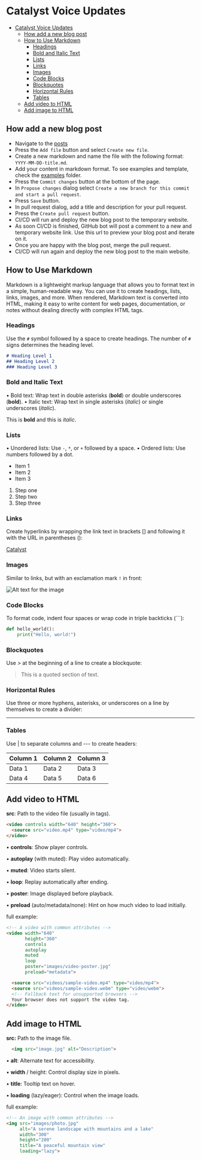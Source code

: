 # Catalyst Voice Updates

- [Catalyst Voice Updates](#catalyst-voice-updates)
  - [How add a new blog post](#how-add-a-new-blog-post)
  - [How to Use Markdown](#how-to-use-markdown)
    - [Headings](#headings)
    - [Bold and Italic Text](#bold-and-italic-text)
    - [Lists](#lists)
    - [Links](#links)
    - [Images](#images)
    - [Code Blocks](#code-blocks)
    - [Blockquotes](#blockquotes)
    - [Horizontal Rules](#horizontal-rules)
    - [Tables](#tables)
  - [Add video to HTML](#add-video-to-html)
  - [Add image to HTML](#add-image-to-html)

## How add a new blog post

- Navigate to the [posts](https://github.com/input-output-hk/catalyst_voices_updates/tree/main/source/posts)
- Press the `Add file` button and select `Create new file`.
- Create a new markdown and name the file with the following format: `YYYY-MM-DD-title.md`.
- Add your content in markdown format. To see examples and template, check the [examples](./examples) folder.
- Press the `Commit changes` button at the bottom of the page.
- In `Propose changes` dialog select `Create a new branch for this commit and start a pull request`.
- Press `Save` button.
- In pull request dialog, add a title and description for your pull request.
- Press the `Create pull request` button.
- CI/CD will run and deploy the new blog post to the temporary website.
- As soon CI/CD is finished, GitHub bot will post  a comment to a new and temporary website link.
Use this url to preview your blog post and iterate on it.
- Once you are happy with the blog post, merge the pull request.
- CI/CD will run again and deploy the new blog post to the main website.

## How to Use Markdown

Markdown is a lightweight markup language that allows you to format text in a simple, human-readable way.
You can use it to create headings, lists, links, images, and more. When rendered,
Markdown text is converted into HTML, making it easy to write content for web pages,
documentation, or notes without dealing directly with complex HTML tags.

### Headings

Use the `#` symbol followed by a space to create headings.
The number of `#` signs determines the heading level.

```markdown
# Heading Level 1
## Heading Level 2
### Heading Level 3
```

### Bold and Italic Text

•	Bold text: Wrap text in double asterisks (**bold**) or double underscores (__bold__).
•	Italic text: Wrap text in single asterisks (*italic*) or single underscores (_italic_).

This is **bold** and this is *italic*.

### Lists

•	Unordered lists: Use `-`, `*`, or `+` followed by a space.
•	Ordered lists: Use numbers followed by a dot.

- Item 1
- Item 2
- Item 3

1. Step one
2. Step two
3. Step three

### Links

Create hyperlinks by wrapping the link text in brackets [] and following it with the URL in parentheses ():

[Catalyst](https://voices.projectcatalyst.io)

### Images

Similar to links, but with an exclamation mark `!` in front:

![Alt text for the image](https://images.unsplash.com/photo-1733428450578-b497f84ee54b?q=80&w=2710&auto=format&fit=crop&ixlib=rb-4.0.3&ixid=M3wxMjA3fDB8MHxwaG90by1wYWdlfHx8fGVufDB8fHx8fA%3D%3D)

### Code Blocks

To format code, indent four spaces or wrap code in triple backticks (```):

```python
def hello_world():
    print("Hello, world!")
```

### Blockquotes

Use > at the beginning of a line to create a blockquote:

> This is a quoted section of text.

### Horizontal Rules

Use three or more hyphens, asterisks, or underscores on a line by themselves to create a divider:

---

### Tables

Use | to separate columns and --- to create headers:

| Column 1 | Column 2 | Column 3 |
| -------- | -------- | -------- |
| Data 1   | Data 2   | Data 3   |
| Data 4   | Data 5   | Data 6   |


## Add video to HTML

**src**: Path to the video file (usually in <source> tags).

```html
<video controls width="640" height="360">
  <source src="video.mp4" type="video/mp4">
</video>
```

•	**controls**: Show player controls.

•	**autoplay** (with muted): Play video automatically.

•	**muted**: Video starts silent.

•	**loop**: Replay automatically after ending.

•	**poster**: Image displayed before playback.

•	**preload** (auto/metadata/none): Hint on how much video to load initially.

full example:

```html
<!-- A video with common attributes -->
<video width="640"
       height="360"
       controls
       autoplay
       muted
       loop
       poster="images/video-poster.jpg"
       preload="metadata">

  <source src="videos/sample-video.mp4" type="video/mp4">
  <source src="videos/sample-video.webm" type="video/webm">
  <!-- Fallback text for unsupported browsers -->
  Your browser does not support the video tag.
</video>
```

## Add image to HTML

**src:** Path to the image file.

```html
  <img src="image.jpg" alt="Description">
```

• **alt**: Alternate text for accessibility.

• **width** / height: Control display size in pixels.

• **title**: Tooltip text on hover.

• **loading** (lazy/eager): Control when the image loads.

full example:

```html
<!-- An image with common attributes -->
<img src="images/photo.jpg"
     alt="A serene landscape with mountains and a lake"
     width="300"
     height="200"
     title="A peaceful mountain view"
     loading="lazy">
```